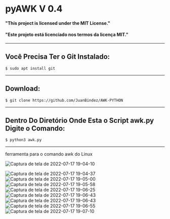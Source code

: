 # pyAWK V 0.4



#### "This project is licensed under the MIT License."
#### "Este projeto está licenciado nos termos da licença MIT."
------------

## Você Precisa Ter o Git Instalado:

    $ sudo apt install git
------------
## Download:


    $ git clone https://github.com/JuanBindez/AWK-PYTHON
    
------------

## Dentro Do Diretório Onde Esta o Script awk.py Digite o Comando:


    $ python3 awk.py
------------
ferramenta para o comando awk do Linux

![Captura de tela de 2022-07-17 19-04-10](https://user-images.githubusercontent.com/79322362/179426621-975ffda0-73f2-48fb-960f-daed3ca0493f.png)

![Captura de tela de 2022-07-17 19-04-37](https://user-images.githubusercontent.com/79322362/179426626-ed6d9b20-584d-426a-b78f-ec184eff09a5.png)
![Captura de tela de 2022-07-17 19-05-00](https://user-images.githubusercontent.com/79322362/179426628-69433f6d-b0a1-4dd9-bf6d-91b9821e6109.png)
![Captura de tela de 2022-07-17 19-05-58](https://user-images.githubusercontent.com/79322362/179426631-ac9d1946-1122-4026-b4db-b7759ab98304.png)
![Captura de tela de 2022-07-17 19-06-25](https://user-images.githubusercontent.com/79322362/179426632-24c9090e-69cb-4b57-9984-81ba592b6412.png)
![Captura de tela de 2022-07-17 19-06-43](https://user-images.githubusercontent.com/79322362/179426633-e05c6322-510d-40b7-b8f3-1169decdd806.png)
![Captura de tela de 2022-07-17 19-06-43](https://user-images.githubusercontent.com/79322362/179426651-6abd83fc-ae4a-43f5-9912-bff93f55fa00.png)
![Captura de tela de 2022-07-17 19-06-55](https://user-images.githubusercontent.com/79322362/179426654-7d141dc2-9efb-4456-82b2-9a321b9963de.png)
![Captura de tela de 2022-07-17 19-07-10](https://user-images.githubusercontent.com/79322362/179426657-f2e56987-1ee5-4ef9-9788-e715c062f111.png)





